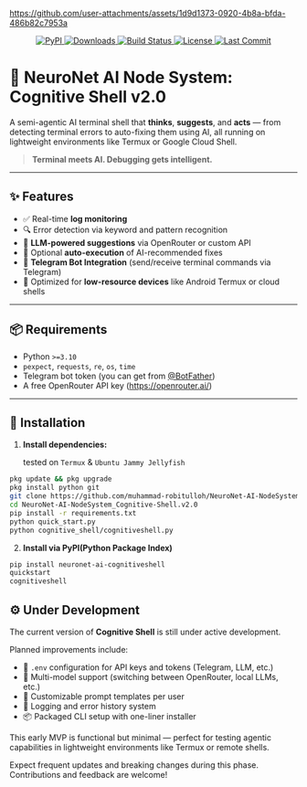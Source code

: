 

https://github.com/user-attachments/assets/1d9d1373-0920-4b8a-bfda-486b82c7953a

<p align="center">
  
  <a href="https://pypi.org/project/neuronet-ai-cognitiveshell">
    <img src="https://img.shields.io/pypi/v/neuronet-ai-cognitiveshell?color=blue&label=PyPI&logo=python&logoColor=white" alt="PyPI">
  </a>
  
  <a href="https://pypi.org/project/neuronet-ai-cognitiveshell">
    <img src="https://img.shields.io/pypi/dm/neuronet-ai-cognitiveshell?label=downloads&color=success" alt="Downloads">
  </a>

  <a href="https://github.com/muhammad-robitulloh/NeuroNet-AI-NodeSystem_Cognitive-Shell.v2.0/actions/workflows/python-publish.yml">
    <img src="https://github.com/muhammad-robitulloh/NeuroNet-AI-NodeSystem_Cognitive-Shell.v2.0/actions/workflows/python-publish.yml/badge.svg" alt="Build Status">
  </a>

  <a href="https://github.com/muhammad-robitulloh/NeuroNet-AI-NodeSystem_Cognitive-Shell.v2.0/blob/main/LICENSE">
    <img src="https://img.shields.io/github/license/muhammad-robitulloh/NeuroNet-AI-NodeSystem_Cognitive-Shell.v2.0?color=lightgrey" alt="License">
  </a>

  <a href="https://github.com/muhammad-robitulloh/NeuroNet-AI-NodeSystem_Cognitive-Shell.v2.0">
    <img src="https://img.shields.io/github/last-commit/muhammad-robitulloh/NeuroNet-AI-NodeSystem_Cognitive-Shell.v2.0?color=yellow" alt="Last Commit">
  </a>

</p>

# 🧠 NeuroNet AI Node System: Cognitive Shell v2.0

A semi-agentic AI terminal shell that **thinks**, **suggests**, and **acts** — from detecting terminal errors to auto-fixing them using AI, all running on lightweight environments like Termux or Google Cloud Shell.

> **Terminal meets AI. Debugging gets intelligent.**

---

## ✨ Features

- ✅ Real-time **log monitoring**
- 🔍 Error detection via keyword and pattern recognition
- 🤖 **LLM-powered suggestions** via OpenRouter or custom API
- 🔁 Optional **auto-execution** of AI-recommended fixes
- 💬 **Telegram Bot Integration** (send/receive terminal commands via Telegram)
- 📱 Optimized for **low-resource devices** like Android Termux or cloud shells


---

## 📦 Requirements

- Python `>=3.10`
- `pexpect`, `requests`, `re`, `os`, `time`
- Telegram bot token (you can get from [@BotFather](https://t.me/botfather))
- A free OpenRouter API key (https://openrouter.ai/)

---

## 🚀 Installation

1. **Install dependencies:**

   tested on `Termux` &  `Ubuntu Jammy Jellyfish`

```bash
pkg update && pkg upgrade
pkg install python git
git clone https://github.com/muhammad-robitulloh/NeuroNet-AI-NodeSystem_Cognitive-Shell.v2.0.git
cd NeuroNet-AI-NodeSystem_Cognitive-Shell.v2.0
pip install -r requirements.txt
python quick_start.py
python cognitive_shell/cognitiveshell.py
```
2. **Install via PyPI(Python Package Index)**

```bash
pip install neuronet-ai-cognitiveshell
quickstart
cognitiveshell
```

## ⚙️ Under Development

The current version of **Cognitive Shell** is still under active development.

Planned improvements include:
- 🔐 `.env` configuration for API keys and tokens (Telegram, LLM, etc.)
- 🧠 Multi-model support (switching between OpenRouter, local LLMs, etc.)
- 💬 Customizable prompt templates per user
- 📂 Logging and error history system
- 📦 Packaged CLI setup with one-liner installer

This early MVP is functional but minimal — perfect for testing agentic capabilities in lightweight environments like Termux or remote shells.

Expect frequent updates and breaking changes during this phase. Contributions and feedback are welcome!

